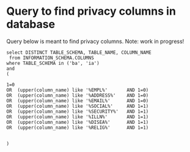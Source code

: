# Query to find privacy columns in database

Query below is meant to find privacy columns. Note: work in progress!

```
select DISTINCT TABLE_SCHEMA, TABLE_NAME, COLUMN_NAME
 from INFORMATION_SCHEMA.COLUMNS
where TABLE_SCHEMA in ('ba', 'ia')
and 
(

1=0
OR  (upper(column_name) like '%EMPL%'       AND 1=0) 
OR  (upper(column_name) like '%ADDRESS%'    AND 1=0) 
OR  (upper(column_name) like '%EMAIL%'      AND 1=0) 
OR  (upper(column_name) like '%SOCIAL%'     AND 1=1) 
OR  (upper(column_name) like '%SECURITY%'   AND 1=1) 
OR  (upper(column_name) like '%ILLN%'       AND 1=1) 
OR  (upper(column_name) like '%DISEA%'      AND 1=1) 
OR  (upper(column_name) like '%RELIG%'      AND 1=1) 


)
```
